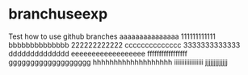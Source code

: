# branchuseexp
Test how to use github branches
aaaaaaaaaaaaaaa
111111111111
bbbbbbbbbbbbbb
222222222222
cccccccccccccc
3333333333333
dddddddddddddd
eeeeeeeeeeeeeeeeee
fffffffffffffffff
ggggggggggggggggggg
hhhhhhhhhhhhhhhhhhh
iiiiiiiiiiiiiiiii
jjjjjjjjjjjjj

